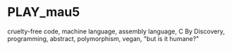 # PLAY_mau5
cruelty-free code, machine language, assembly language, C By Discovery, programming, abstract, polymorphism, vegan, "but is it humane?"
